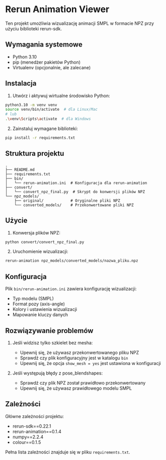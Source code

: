 # Rerun Animation Viewer

Ten projekt umożliwia wizualizację animacji SMPL w formacie NPZ przy użyciu biblioteki rerun-sdk.

## Wymagania systemowe

- Python 3.10
- pip (menedżer pakietów Python)
- Virtualenv (opcjonalnie, ale zalecane)

## Instalacja

1. Utwórz i aktywuj wirtualne środowisko Python:
```bash
python3.10 -m venv venv
source venv/bin/activate  # dla Linux/Mac
# lub
.\venv\Scripts\activate  # dla Windows
```

2. Zainstaluj wymagane biblioteki:
```bash
pip install -r requirements.txt
```

## Struktura projektu

```
.
├── README.md
├── requirements.txt
├── bin/
│   └── rerun-animation.ini  # Konfiguracja dla rerun-animation
├── convert/
│   └── convert_npz_final.py  # Skrypt do konwersji plików NPZ
└── npz_models/
    ├── original/            # Oryginalne pliki NPZ
    └── converted_models/    # Przekonwertowane pliki NPZ
```

## Użycie

1. Konwersja plików NPZ:
```bash
python convert/convert_npz_final.py
```

2. Uruchomienie wizualizacji:
```bash
rerun-animation npz_models/converted_models/nazwa_pliku.npz
```

## Konfiguracja

Plik `bin/rerun-animation.ini` zawiera konfigurację wizualizacji:
- Typ modelu (SMPL)
- Format pozy (axis-angle)
- Kolory i ustawienia wizualizacji
- Mapowanie kluczy danych

## Rozwiązywanie problemów

1. Jeśli widzisz tylko szkielet bez mesha:
   - Upewnij się, że używasz przekonwertowanego pliku NPZ
   - Sprawdź czy plik konfiguracyjny jest w katalogu `bin`
   - Upewnij się, że opcja `show_mesh = yes` jest ustawiona w konfiguracji

2. Jeśli występują błędy z pose_blendshapes:
   - Sprawdź czy plik NPZ został prawidłowo przekonwertowany
   - Upewnij się, że używasz prawidłowego modelu SMPL

## Zależności

Główne zależności projektu:
- rerun-sdk==0.22.1
- rerun-animation==0.1.4
- numpy==2.2.4
- colour==0.1.5

Pełna lista zależności znajduje się w pliku `requirements.txt`.

